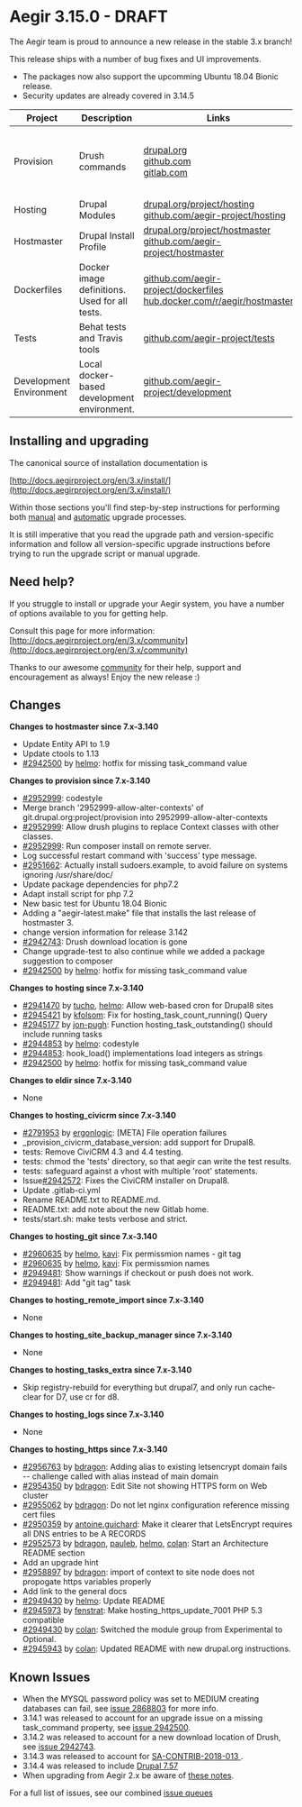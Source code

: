 Aegir 3.15.0 - DRAFT
=========

The Aegir team is proud to announce a new release in the stable 3.x branch!

This release ships with a number of bug fixes and UI improvements.


* The packages now also support the upcomming Ubuntu 18.04 Bionic release.
* Security updates are already covered in 3.14.5


| Project   | Description | Links | Status |
|-----------|------------ |-------------------|--------|
| Provision | Drush commands | [drupal.org](https://www.drupal.org/project/provision) <br /> [github.com](https://github.com/aegir-project/provision) <br /> [gitlab.com](https://gitlab.com/aegir/provision)| [![Build Status](https://travis-ci.org/aegir-project/provision.svg?branch=7.x-3.x)](https://travis-ci.org/aegir-project/provision) <br /> [![build status](https://gitlab.com/aegir/provision/badges/7.x-3.x/build.svg)](https://gitlab.com/aegir/provision/)|
| Hosting | Drupal Modules| [drupal.org/project/hosting](https://www.drupal.org/project/hosting) <br /> [github.com/aegir-project/hosting](https://github.com/aegir-project/hosting) | |
| Hostmaster | Drupal Install Profile |[drupal.org/project/hostmaster](https://www.drupal.org/project/hostmaster) <br /> [github.com/aegir-project/hostmaster](https://github.com/aegir-project/hostmaster) | |
| Dockerfiles | Docker image definitions. Used for all tests. | [github.com/aegir-project/dockerfiles](https://github.com/aegir-project/dockerfiles)<br /> [hub.docker.com/r/aegir/hostmaster](https://hub.docker.com/r/aegir/hostmaster) | [![Build Status](https://travis-ci.org/aegir-project/dockerfiles.svg?branch=master)](https://travis-ci.org/aegir-project/dockerfiles) |
| Tests | Behat tests and Travis tools | [github.com/aegir-project/tests](https://github.com/aegir-project/tests) | [![Build Status](https://travis-ci.org/aegir-project/tests.svg?branch=master)](https://travis-ci.org/aegir-project/tests) |
| Development Environment | Local docker-based development environment. | [github.com/aegir-project/development](https://github.com/aegir-project/development) | [![Build Status](https://travis-ci.org/aegir-project/development.svg?branch=master)](https://travis-ci.org/aegir-project/development) |


Installing and upgrading
------------------------

The canonical source of installation documentation is

[http://docs.aegirproject.org/en/3.x/install/](http://docs.aegirproject.org/en/3.x/install/)

Within those sections you'll find step-by-step instructions for performing both [manual](/install/upgrade/#manual-upgrade) and [automatic](/install/upgrade/#upgrades-with-upgradesh-script) upgrade processes.

It is still imperative that you read the upgrade path and version-specific information and follow all version-specific upgrade instructions before trying to run the upgrade script or manual upgrade.


Need help?
----------

If you struggle to install or upgrade your Aegir system, you have a number of options available to you for getting help.

Consult this page for more information: [http://docs.aegirproject.org/en/3.x/community](http://docs.aegirproject.org/en/3.x/community)

Thanks to our awesome [community](http://docs.aegirproject.org/en/3.x/community) for their help, support and encouragement as always! Enjoy the new release :)


Changes
-------
**Changes to hostmaster since 7.x-3.140**

* Update Entity API to 1.9
* Update ctools to 1.13
* [#2942500](https://www.drupal.org/node/2942500) by [helmo](https://www.drupal.org/u/helmo): hotfix for missing task_command value


**Changes to provision since 7.x-3.140**

* [#2952999](https://www.drupal.org/node/2952999): codestyle
* Merge branch '2952999-allow-alter-contexts' of git.drupal.org:project/provision into 2952999-allow-alter-contexts
* [#2952999](https://www.drupal.org/node/2952999): Allow drush plugins to replace Context classes with other classes.
* [#2952999](https://www.drupal.org/node/2952999): Run composer install on remote server.
* Log successful restart command with 'success' type message.
* [#2951662](https://www.drupal.org/node/2951662): Actually install sudoers.example, to avoid failure on systems ignoring /usr/share/doc/
* Update package dependencies for php7.2
* Adapt install script for php 7.2
* New basic test for Ubuntu 18.04 Bionic
* Adding a "aegir-latest.make" file that installs the last release of hostmaster 3.
* change version information for release 3.142
* [#2942743](https://www.drupal.org/node/2942743): Drush download location is gone
* Change upgrade-test to also continue while we added a package suggestion to composer
* [#2942500](https://www.drupal.org/node/2942500) by [helmo](https://www.drupal.org/u/helmo): hotfix for missing task_command value


**Changes to hosting since 7.x-3.140**

* [#2941470](https://www.drupal.org/node/2941470) by [tucho](https://www.drupal.org/u/tucho), [helmo](https://www.drupal.org/u/helmo): Allow web-based cron for Drupal8 sites
* [#2945421](https://www.drupal.org/node/2945421) by [kfolsom](https://www.drupal.org/u/kfolsom): Fix for hosting_task_count_running() Query
* [#2945177](https://www.drupal.org/node/2945177) by [jon-pugh](https://www.drupal.org/u/jon-pugh): Function hosting_task_outstanding() should include running tasks
* [#2944853](https://www.drupal.org/node/2944853) by [helmo](https://www.drupal.org/u/helmo): codestyle
* [#2944853](https://www.drupal.org/node/2944853): hook_load() implementations load integers as strings
* [#2942500](https://www.drupal.org/node/2942500) by [helmo](https://www.drupal.org/u/helmo): hotfix for missing task_command value


**Changes to eldir since 7.x-3.140**

* None


**Changes to hosting_civicrm since 7.x-3.140**

* [#2791953](https://www.drupal.org/node/2791953) by [ergonlogic](https://www.drupal.org/u/ergonlogic): [META] File operation failures
* _provision_civicrm_database_version: add support for Drupal8.
* tests: Remove CiviCRM 4.3 and 4.4 testing.
* tests: chmod the 'tests' directory, so that aegir can write the test results.
* tests: safeguard against a vhost with multiple 'root' statements.
* Issue[#2942572](https://www.drupal.org/node/2942572): Fixes the CiviCRM installer on Drupal8.
* Update .gitlab-ci.yml
* Rename README.txt to README.md.
* README.txt: add note about the new Gitlab home.
* tests/start.sh: make tests verbose and strict.


**Changes to hosting_git since 7.x-3.140**

* [#2960635](https://www.drupal.org/node/2960635) by [helmo](https://www.drupal.org/u/helmo), [kavi](https://www.drupal.org/u/kavi): Fix permissmion names - git tag
* [#2960635](https://www.drupal.org/node/2960635) by [helmo](https://www.drupal.org/u/helmo), [kavi](https://www.drupal.org/u/kavi): Fix permissmion names
* [#2949481](https://www.drupal.org/node/2949481): Show warnings if checkout or push does not work.
* [#2949481](https://www.drupal.org/node/2949481): Add "git tag" task


**Changes to hosting_remote_import since 7.x-3.140**

* None


**Changes to hosting_site_backup_manager since 7.x-3.140**

* None


**Changes to hosting_tasks_extra since 7.x-3.140**

* Skip registry-rebuild for everything but drupal7, and only run cache-clear for D7, use cr for d8.


**Changes to hosting_logs since 7.x-3.140**

* None


**Changes to hosting_https since 7.x-3.140**

* [#2956763](https://www.drupal.org/node/2956763) by [bdragon](https://www.drupal.org/u/bdragon): Adding alias to existing letsencrypt domain fails -- challenge called with alias instead of main domain
* [#2954350](https://www.drupal.org/node/2954350) by [bdragon](https://www.drupal.org/u/bdragon): Edit Site not showing HTTPS form on Web cluster
* [#2955062](https://www.drupal.org/node/2955062) by [bdragon](https://www.drupal.org/u/bdragon): Do not let nginx configuration reference missing cert files
* [#2950359](https://www.drupal.org/node/2950359) by [antoine.guichard](https://www.drupal.org/u/antoine.guichard): Make it clearer that LetsEncrypt requires all DNS entries to be A RECORDS
* [#2952573](https://www.drupal.org/node/2952573) by [bdragon](https://www.drupal.org/u/bdragon), [pauleb](https://www.drupal.org/u/pauleb), [helmo](https://www.drupal.org/u/helmo), [colan](https://www.drupal.org/u/colan): Start an Architecture README section
* Add an upgrade hint
* [#2958897](https://www.drupal.org/node/2958897) by [bdragon](https://www.drupal.org/u/bdragon): import of context to site node does not propogate https variables properly
* Add link to the general docs
* [#2949430](https://www.drupal.org/node/2949430) by [helmo](https://www.drupal.org/u/helmo): Update README
* [#2945973](https://www.drupal.org/node/2945973) by [fenstrat](https://www.drupal.org/u/fenstrat): Make hosting_https_update_7001 PHP 5.3 compatible
* [#2949430](https://www.drupal.org/node/2949430) by [colan](https://www.drupal.org/u/colan): Switched the module group from Experimental to Optional.
* [#2945943](https://www.drupal.org/node/2945943) by [colan](https://www.drupal.org/u/colan): Updated README with new drupal.org instructions.





Known Issues
------------
* When the MYSQL password policy was set to MEDIUM creating databases can fail, see [issue 2868803](https://www.drupal.org/project/hostmaster/issues/2868803) for more info.
* 3.14.1 was released to account for an upgrade issue  on a missing task_command property, see [issue 2942500](https://www.drupal.org/project/hostmaster/issues/2942500).
* 3.14.2 was released to account for a new download location of Drush, see [issue 2942743](https://www.drupal.org/project/provision/issues/2942743).
* 3.14.3 was released to account for [SA-CONTRIB-2018-013 ](https://www.drupal.org/sa-contrib-2018-013).
* 3.14.4 was released to include [Drupal 7.57](https://www.drupal.org/project/drupal/releases/7.57)
* When upgrading from Aegir 2.x be aware of [these notes](../install/upgrade/#major-upgrade-from-aegir-6x-2x).

For a full list of issues, see our combined [issue queues](https://www.drupal.org/project/issues?projects=provision%2C+hosting%2C+eldir%2C+Hostmaster+%28Aegir%29%2C+Aegir+Hosting+Git%2C+Aegir+Hosting+tasks+extra%2C+Aegir+Hosting+Logs%2C+Hosting+Site+Backup+Manager%2C+Aegir+Hosting+Remote+Import%2C+Aegir+Hosting+CiviCRM)
